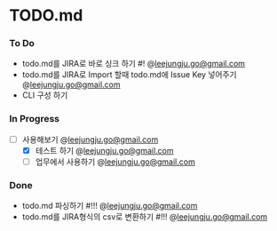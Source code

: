 # TODO.md

### To Do
- todo.md를 JIRA로 바로 싱크 하기 #! @leejungju.go@gmail.com
- todo.md를 JIRA로 Import 할때 todo.md에 Issue Key 넣어주기 @leejungju.go@gmail.com
- CLI 구성 하기

### In Progress
- [ ] 사용해보기 @leejungju.go@gmail.com
  - [x] 테스트 하기 @leejungju.go@gmail.com
  - [ ] 업무에서 사용하기 @leejungju.go@gmail.com

### Done
- todo.md 파싱하기 #!!! @leejungju.go@gmail.com
- todo.md를 JIRA형식의 csv로 변환하기 #!!! @leejungju.go@gmail.com